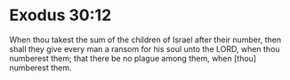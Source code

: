 # Exodus 30:12

When thou takest the sum of the children of Israel after their number, then shall they give every man a ransom for his soul unto the LORD, when thou numberest them; that there be no plague among them, when [thou] numberest them.